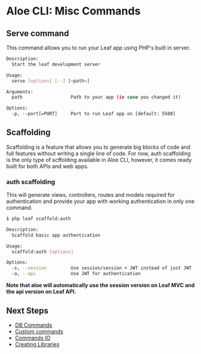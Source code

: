 # Aloe CLI: Misc Commands

## Serve command

This command allows you to run your Leaf app using PHP's built in server.

```bash
Description:
  Start the leaf development server

Usage:
  serve [options] [--] [<path>]

Arguments:
  path                  Path to your app (in case you changed it)

Options:
  -p, --port[=PORT]     Port to run Leaf app on [default: 5500]
```

## Scaffolding

Scaffolding is a feature that allows you to generate big blocks of code and full features without writing a single line of code. For now, auth scaffolding is the only type of scffolding available in Aloe CLI, however, it comes ready built for both APIs and web apps.

### auth scaffolding

This will generate views, controllers, routes and models required for authentication and provide your app with working authentication in only one command.

```bash
$ php leaf scaffold:auth

Description:
  Scaffold basic app authentication

Usage:
  scaffold:auth [options]

Options:
  -s, --session         Use session/session + JWT instead of just JWT
  -a, --api             Use JWT for authentication
```

**Note that aloe will automatically use the session version on Leaf MVC and the api version on Leaf API.**

## Next Steps

- [DB Commands](/aloe-cli/v/1.2.3/commands/db-commands)
- [Custom commands](/aloe-cli/v/1.2.3/commands/custom)
- [Commands IO](/aloe-cli/v/1.2.3/commands/io)
- [Creating Libraries](/aloe-cli/v/1.2.3/libraries)
